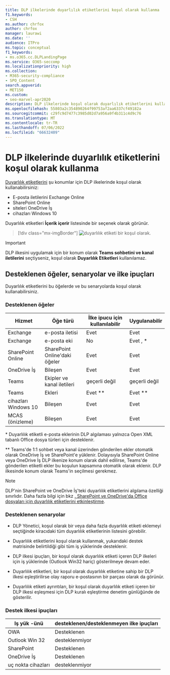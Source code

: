 ```yaml
---
title: DLP ilkelerinde duyarlılık etiketlerini koşul olarak kullanma
f1.keywords:
- CSH
ms.author: chrfox
author: chrfox
manager: laurawi
ms.date: ''
audience: ITPro
ms.topic: conceptual
f1_keywords:
- ms.o365.cc.DLPLandingPage
ms.service: O365-seccomp
ms.localizationpriority: high
ms.collection:
- M365-security-compliance
- SPO_Content
search.appverid:
- MET150
ms.custom:
- seo-marvel-apr2020
description: DLP ilkelerinde koşul olarak duyarlılık etiketlerini kullanabileceğiniz hizmetler ve öğe türleri hakkında bilgi edinin
ms.openlocfilehash: 55803a2c354890264f99753af2aa6337cf49182a
ms.sourcegitcommit: c29fc9d7477c3985d02d7a956a9f4b311c4d9c76
ms.translationtype: MT
ms.contentlocale: tr-TR
ms.lasthandoff: 07/06/2022
ms.locfileid: "66632409"
---
```

# <a name="use-sensitivity-labels-as-conditions-in-dlp-policies"></a>DLP ilkelerinde duyarlılık etiketlerini koşul olarak kullanma

[Duyarlılık etiketlerini](sensitivity-labels.md) şu konumlar için DLP ilkelerinde koşul olarak kullanabilirsiniz:

- E-posta iletilerini Exchange Online
- SharePoint Online
- siteleri OneDrive İş
- cihazları Windows 10

Duyarlılık etiketleri **İçerik içerir** listesinde bir seçenek olarak görünür.

> [!div class="mx-imgBorder"]
> ![duyarlılık etiketi bir koşul olarak.](../media/dlp-sensitivity-label-as-a-condition.png)

> [!IMPORTANT]
> DLP ilkesini uygulamak için bir konum olarak **Teams sohbetini ve kanal iletilerini** seçtiyseniz, koşul olarak **Duyarlılık Etiketleri** kullanılamaz.


## <a name="supported-items-scenarios-and-policy-tips"></a>Desteklenen öğeler, senaryolar ve ilke ipuçları

Duyarlılık etiketlerini bu öğelerde ve bu senaryolarda koşul olarak kullanabilirsiniz.

### <a name="supported-items"></a>Desteklenen öğeler

|Hizmet  |Öğe türü  |İlke ipucu için kullanılabilir  |Uygulanabilir  |
|---------|---------|---------|---------|
|Exchange    |e-posta iletisi         |Evet         |Evet         |
|Exchange    |e-posta eki         |No         |Evet , *         |
|SharePoint Online     |SharePoint Online'daki öğeler         |Evet         |Evet         |
|OneDrive İş     |Bileşen         |Evet         |Evet         |
|Teams     |Ekipler ve kanal iletileri         |geçerli değil         |geçerli değil         |
|Teams     |Ekleri         |Evet **         |Evet **         |
|cihazları Windows 10     |Bileşen         |Evet         |Evet         |
|MCAS (önizleme) |Bileşen         |Evet         |Evet         |

\* Duyarlılık etiketli e-posta eklerinin DLP algılaması yalnızca Open XML tabanlı Office dosya türleri için desteklenir.

\** Teams'de 1:1 sohbet veya kanal üzerinden gönderilen ekler otomatik olarak OneDrive İş ve SharePoint'e yüklenir. Dolayısıyla SharePoint Online veya OneDrive İş DLP ilkenize konum olarak dahil edilirse, Teams'de gönderilen etiketli ekler bu koşulun kapsamına otomatik olarak eklenir. DLP ilkesinde konum olarak Teams'in seçilmesi gerekmez.

> [!NOTE]
> DLP'nin SharePoint ve OneDrive İş'teki duyarlılık etiketlerini algılama özelliği sınırlıdır. Daha fazla bilgi için bkz [. SharePoint ve OneDrive'da Office dosyaları için duyarlılık etiketlerini etkinleştirme](sensitivity-labels-sharepoint-onedrive-files.md#limitations).

### <a name="supported-scenarios"></a>Desteklenen senaryolar

- DLP Yönetici, koşul olarak bir veya daha fazla duyarlılık etiketi eklemeyi seçtiğinde kiracıdaki tüm duyarlılık etiketlerinin listesini görebilir.

- Duyarlılık etiketlerini koşul olarak kullanmak, yukarıdaki destek matrisinde belirtildiği gibi tüm iş yüklerinde desteklenir.

- DLP ilkesi ipuçları, bir koşul olarak duyarlılık etiketi içeren DLP ilkeleri için iş yüklerinde (Outlook Win32 hariç) gösterilmeye devam eder.

- Duyarlılık etiketleri, bir koşul olarak duyarlılık etiketine sahip bir DLP ilkesi eşleştirilirse olay raporu e-postasının bir parçası olarak da görünür.

- Duyarlılık etiketi ayrıntıları, bir koşul olarak duyarlılık etiketi içeren bir DLP ilkesi eşleşmesi için DLP kuralı eşleştirme denetim günlüğünde de gösterilir.


### <a name="support-policy-tips"></a>Destek ilkesi ipuçları


|Iş yük -ünü  |desteklenen/desteklenmeyen ilke ipuçları  |
|---------|---------|
|OWA |    Desteklenen     |
|Outlook Win 32    |  desteklenmiyor       |
|SharePoint   |   Desteklenen      |
|OneDrive İş    |    Desteklenen     |
|uç nokta cihazları   |  desteklenmiyor       |
